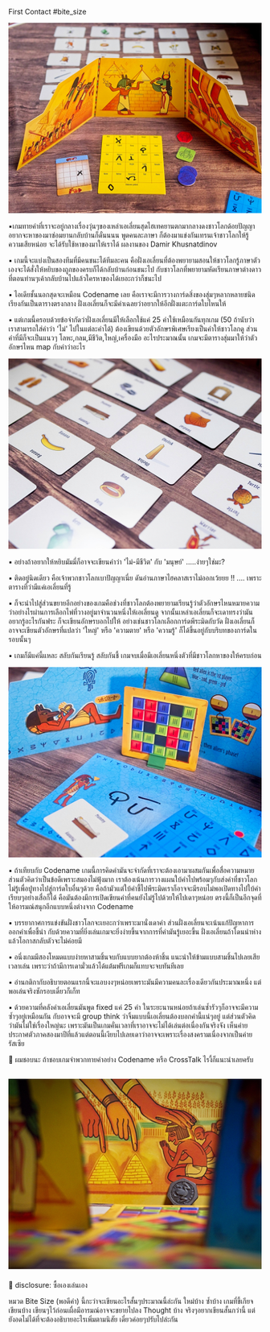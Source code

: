 First Contact #bite_size 

![alt tag](https://github.com/SisadaR/BoardNBon/blob/main/images/first_contract/P1133421.jpg?raw=true) 

▪️เกมทายคำที่เราจะอยู่กลางเรื่องวุ่นๆของเหล่าเอเลี่ยนสุดไฮเทคยานตกมากลางดงชาวโลกด้อยปัญญา อยากจะหาของมาซ่อมยานกลับบ้านก็ดั๋นนนน พูดคนละภาษา ก็ต้องมาแข่งกันเทรนเจ้าชาวโลกให้รู้ความเสียหน่อย จะได้รับใช้หาของมาให้เราได้ ผลงานของ Damir Khusnatdinov

▪️ เกมนี้จะแบ่งเป็นสองทีมที่มีคนชนะได้ทีมละคน คือฝั่งเอเลี่ยนที่ต้องพยายามสอนให้ชาวโลกรู้ภาษาตัวเองจะได้สั่งให้หยิบของถูกของครบก็ได้กลับบ้านก่อนชนะไป กับชาวโลกที่พยายามหัดเรียนภาษาต่างดาวที่ตอนท่านๆเค้ากลับบ้านไปแล้วใครหาของได้เยอะกว่าก็ชนะไป

▪️ ไอเดียชั้นนอกสุดจะเหมือน Codename เลย คือเราจะมีการวางการ์ดสิ่งของสุ่มๆหลากหลายชนิดเรียงกันเป็นตารางตรงกลาง ฝั่งเอเลี่ยนก็จะมีคำเฉลยว่าอยากให้อีกฝั่งแตะการ์ดใบไหนให้

▪️ แต่เกมนี้ครอบด้วยข้อจำกัดว่าฝั่งเอเลี่ยนมีให้เลือกใช้แค่ 25 คำใช้เหมือนกันทุกเกม (50 ถ้านับว่าเราสามารถใส่คำว่า 'ไม่' ไปในแต่ละคำได้) ต้องเขียนด้วยตัวอักษรพิเศษเรียงเป็นคำให้ชาวโลกดู ส่วนคำที่มีก็จะเป็นแนวๆ โลหะ,กลม,มีชีวิต,ใหญ่,เครื่องมือ อะไรประมาณนั้น เกมจะมีตารางสุ่มมาให้ว่าตัวอักษรไหน map กับคำว่าอะไร

![alt tag](https://github.com/SisadaR/BoardNBon/blob/main/images/first_contract/P1133422.jpg?raw=true) 

▪️ อย่างถ้าอยากให้หยิบมัมมี่ก็อาจจะเขียนคำว่า 'ไม่-มีชีวิต' กับ 'มนุษย์' .....ง่ายๆใช่มะ?

▪️ ติดอยู่นิดเดียว คือเจ้าพวกชาวโลกเบาปัญญาเนี่ย ดันอ่านภาษาไฮคลาสเราไม่ออกเว้ยยย !! .... เพราะตารางที่ว่ามีแค่เอเลี่ยนที่รู้

▪️ ก็จะนำไปสู่ส่วนขยายอีกอย่างของเกมคือช่วงที่ชาวโลกต้องพยายามเรียนรู้ว่าตัวอักษรไหนหมายความว่าอย่างไรผ่านการเลือกไพ่ที่วางอยู่มาจำนวนหนึ่งให้เอเลี่ยนดู จากนั้นเหล่าเอเลี่ยนก็จะเดาทรงว่ามันอยากรู้อะไรกันฟระ ก็จะเขียนอักษรบอกไปให้ อย่างเช่นชาวโลกเลือกการ์ดพีระมิดกับวัด ฝั่งเอเลี่ยนก็อาจจะเขียนตัวอักษรที่แปลว่า 'ใหญ่' หรือ 'ความตาย' หรือ 'ความรู้' ก็ได้ขึ้นอยู่กับบริบทของการ์ดในรอบนั้นๆ

▪️ เกมก็มีแค่นี้แหละ สลับกันเรียนรู้ สลับกันชี้ เกมจบเมื่อมีเอเลี่ยนหนึ่งตัวที่มีชาวโลกหาของให้ครบก่อน

![alt tag](https://github.com/SisadaR/BoardNBon/blob/main/images/first_contract/P1133429.jpg?raw=true) 

▪️ ถ้าเทียบกับ Codename เกมนี้การคิดคำมันจะจำกัดที่เราจะต้องเอามาผสมกันเพื่อสื่อความหมาย ส่วนตัวคิดว่าเป็นข้อดีเพราะสมองไม่ฟุ้งมาก เราต้องเน้นการวางแผนใบ้คำไปพร้อมๆกับส่งคำที่ชาวโลกไม่รู้เพื่อปูทางไปสู่การ์ดใบอื่นๆด้วย คือถ้ามัวแต่ใบ้คำชี้ไปพีระมิดเราก็อาจจะมีรอบไม่พอเปิดทางไปใบ้คำเรียบๆอย่างเสื่อก็ได้ คือมันต้องมีการเปิดเขียนคำที่คนยังไม่รู้ไปด้วยให้ไปเดาๆหน่อย ตรงนี้ก็เป็นอีกจุดที่ให้อารมณ์สนุกอีกแบบหนึ่งต่างจาก Codename

▪️ บรรยากาศการแข่งขันฝั่งชาวโลกจะเยอะกว่าเพราะมานั่งเดาคำ ส่วนฝั่งเอเลี่ยนจะเน้นแก้ปัญหาการออกคำเพื่อชี้นำ กับด้วยความที่ยิ่งเล่นเกมจะยิ่งง่ายขึ้นจากการที่คำมันรู้เยอะขี้น ฝั่งเอเลี่ยนถ้าโดนนำห่างแล้วโอกาสกลับตัวจะไม่ค่อยมี

▪️ อนึ่งเกมมีสองโหมดแบบง่ายหาสามชิ้นจบกับแบบยากต้องห้าชิ้น แนะนำให้ข้ามแบบสามชิ้นไปเลยเสียเวลาเล่น เพราะว่าถ้ามีการเดามั่วแล้วได้แต้มฟรีเกมก็แทบจะจบทันทีเลย 

▪️ อ่านกติกากับอธิบายตอนแรกนี้จะแอบงงๆหน่อยเพราะมันมีความคนละเรื่องเดียวกันประมาณหนึ่ง แต่พอเล่นจริงซักรอบเดี๋ยวก็เก็ท

▪️ ด้วยความที่คลังคำเอเลี่ยนมันพูด fixed แค่ 25 คำ ในระยะนานหน่อยถ้าเล่นซ้ำรัวๆก็อาจจะมีความซ้ำๆอยู่เหมือนกัน กับอาจจะมี group think ว่าจิ้มแบบนี้เอเลี่ยนต้องบอกคำนี้แน่ๆอยู่ แต่ส่วนตัวคิดว่ามันไม่ใช่เรื่องใหญ่นะ เพราะมันเป็นเกมคั่นเวลาที่เราอาจจะไม่ได้เล่นต่อเนื่องกันจริงจัง เห็นค่ายประกาศตัวภาคสองมาปีที่แล้วแต่ตอนนี้เงียบไปเลยเดาว่าอาจจะเพราะเรื่องสงครามเนื่องจากเป็นค่ายรัสเซีย

💬 ผมชอบนะ ถ้าชอบเกมจำพวกทายคำอย่าง Codename หรือ CrossTalk ไรงี้ก็แนะนำเลยครับ 

![alt tag](https://github.com/SisadaR/BoardNBon/blob/main/images/first_contract/P1133433.jpg?raw=true) 
---
📌 disclosure: ซื้อเองเล่นเอง

หมวด Bite Size (พอดีคำ) นี้กะว่าจะเขียนอะไรสั้นๆประมาณนี้ล่ะกัน ใหม่บ้าง ซ้ำบ้าง เกมที่ขี้เกียจเขียนบ้าง เขียนๆไว้ก่อนเผื่อมีอารมณ์อาจจะขยายไปลง Thought บ้าง จริงๆอยากเขียนสั้นกว่านี้ แต่ยังอดไม่ได้ที่จะต้องอธิบายอะไรเพิ่มตามนิสัย เดี๋ยวค่อยๆปรับไปล่ะกัน
